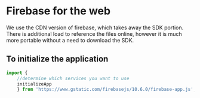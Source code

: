 # Firebase for the web

We use the CDN version of firebase, which takes away the SDK portion.
There is additional load to reference the files online, however it is much more portable without a need to download the SDK.

## To initialize the application
```js
import {
    //determine which services you want to use
    initializeApp
    } from 'https://www.gstatic.com/firebasejs/10.6.0/firebase-app.js';
```

